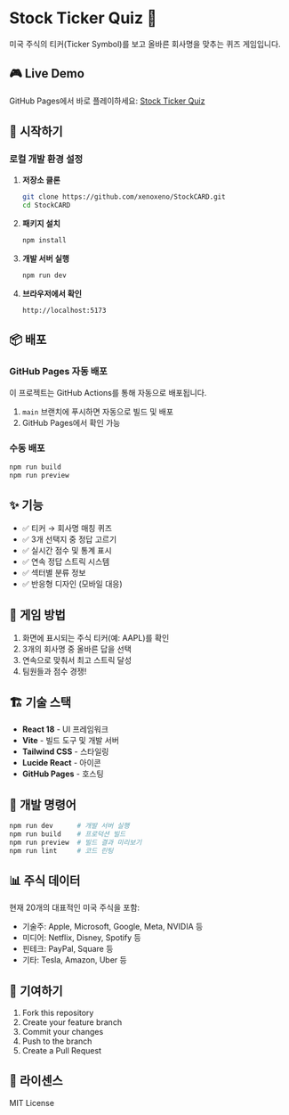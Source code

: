 # Stock Ticker Quiz 🎯

미국 주식의 티커(Ticker Symbol)를 보고 올바른 회사명을 맞추는 퀴즈 게임입니다.

## 🎮 Live Demo

GitHub Pages에서 바로 플레이하세요: [Stock Ticker Quiz](https://xeno-xeno.github.io/stockCARD/)

## 🚀 시작하기

### 로컬 개발 환경 설정

1. **저장소 클론**
   ```bash
   git clone https://github.com/xenoxeno/StockCARD.git
   cd StockCARD
   ```

2. **패키지 설치**
   ```bash
   npm install
   ```

3. **개발 서버 실행**
   ```bash
   npm run dev
   ```

4. **브라우저에서 확인**
   ```
   http://localhost:5173
   ```

## 📦 배포

### GitHub Pages 자동 배포

이 프로젝트는 GitHub Actions를 통해 자동으로 배포됩니다.

1. `main` 브랜치에 푸시하면 자동으로 빌드 및 배포
2. GitHub Pages에서 확인 가능

### 수동 배포

```bash
npm run build
npm run preview
```

## ✨ 기능

- ✅ 티커 → 회사명 매칭 퀴즈
- ✅ 3개 선택지 중 정답 고르기
- ✅ 실시간 점수 및 통계 표시
- ✅ 연속 정답 스트릭 시스템
- ✅ 섹터별 분류 정보
- ✅ 반응형 디자인 (모바일 대응)

## 🎯 게임 방법

1. 화면에 표시되는 주식 티커(예: AAPL)를 확인
2. 3개의 회사명 중 올바른 답을 선택
3. 연속으로 맞춰서 최고 스트릭 달성
4. 팀원들과 점수 경쟁!

## 🏗️ 기술 스택

- **React 18** - UI 프레임워크
- **Vite** - 빌드 도구 및 개발 서버
- **Tailwind CSS** - 스타일링
- **Lucide React** - 아이콘
- **GitHub Pages** - 호스팅

## 🔧 개발 명령어

```bash
npm run dev      # 개발 서버 실행
npm run build    # 프로덕션 빌드
npm run preview  # 빌드 결과 미리보기
npm run lint     # 코드 린팅
```

## 📊 주식 데이터

현재 20개의 대표적인 미국 주식을 포함:
- 기술주: Apple, Microsoft, Google, Meta, NVIDIA 등
- 미디어: Netflix, Disney, Spotify 등
- 핀테크: PayPal, Square 등
- 기타: Tesla, Amazon, Uber 등

## 🤝 기여하기

1. Fork this repository
2. Create your feature branch
3. Commit your changes
4. Push to the branch
5. Create a Pull Request

## 📝 라이센스

MIT License
